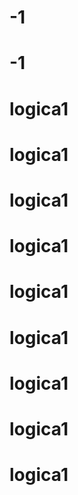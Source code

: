 # -1
# -1
# logica1
# logica1
# logica1
# logica1
# logica1
# logica1
# logica1
# logica1
# logica1
